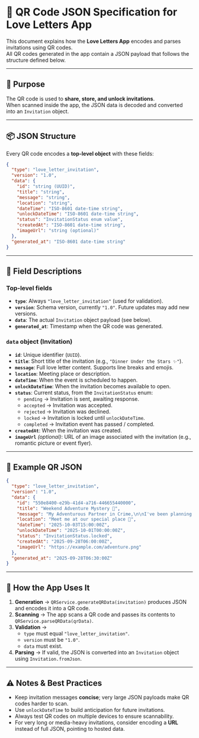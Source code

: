 # 📖 QR Code JSON Specification for Love Letters App

This document explains how the **Love Letters App** encodes and parses invitations using QR codes.  
All QR codes generated in the app contain a JSON payload that follows the structure defined below.

---

## 🎯 Purpose

The QR code is used to **share, store, and unlock invitations**.  
When scanned inside the app, the JSON data is decoded and converted into an `Invitation` object.

---

## 📦 JSON Structure

Every QR code encodes a **top-level object** with these fields:

```json
{
  "type": "love_letter_invitation",
  "version": "1.0",
  "data": {
    "id": "string (UUID)",
    "title": "string",
    "message": "string",
    "location": "string",
    "dateTime": "ISO-8601 date-time string",
    "unlockDateTime": "ISO-8601 date-time string",
    "status": "InvitationStatus enum value",
    "createdAt": "ISO-8601 date-time string",
    "imageUrl": "string (optional)"
  },
  "generated_at": "ISO-8601 date-time string"
}
```

---

## 📝 Field Descriptions

### Top-level fields
- **`type`**: Always `"love_letter_invitation"` (used for validation).  
- **`version`**: Schema version, currently `"1.0"`. Future updates may add new versions.  
- **`data`**: The actual `Invitation` object payload (see below).  
- **`generated_at`**: Timestamp when the QR code was generated.  

### `data` object (Invitation)
- **`id`**: Unique identifier (`UUID`).  
- **`title`**: Short title of the invitation (e.g., `"Dinner Under the Stars ✨"`).  
- **`message`**: Full love letter content. Supports line breaks and emojis.  
- **`location`**: Meeting place or description.  
- **`dateTime`**: When the event is scheduled to happen.  
- **`unlockDateTime`**: When the invitation becomes available to open.  
- **`status`**: Current status, from the `InvitationStatus` enum:  
  - `pending` → Invitation is sent, awaiting response.  
  - `accepted` → Invitation was accepted.  
  - `rejected` → Invitation was declined.  
  - `locked` → Invitation is locked until `unlockDateTime`.  
  - `completed` → Invitation event has passed / completed.  
- **`createdAt`**: When the invitation was created.  
- **`imageUrl`** *(optional)*: URL of an image associated with the invitation (e.g., romantic picture or event flyer).  

---

## 🔑 Example QR JSON

```json
{
  "type": "love_letter_invitation",
  "version": "1.0",
  "data": {
    "id": "550e8400-e29b-41d4-a716-446655440000",
    "title": "Weekend Adventure Mystery 🎪",
    "message": "My Adventurous Partner in Crime,\n\nI've been planning something special for us this weekend...",
    "location": "Meet me at our special place 💫",
    "dateTime": "2025-10-03T15:00:00Z",
    "unlockDateTime": "2025-10-01T00:00:00Z",
    "status": "InvitationStatus.locked",
    "createdAt": "2025-09-28T06:00:00Z",
    "imageUrl": "https://example.com/adventure.png"
  },
  "generated_at": "2025-09-28T06:30:00Z"
}
```

---

## 📲 How the App Uses It

1. **Generation** → `QRService.generateQRData(invitation)` produces JSON and encodes it into a QR code.  
2. **Scanning** → The app scans a QR code and passes its contents to `QRService.parseQRData(qrData)`.  
3. **Validation** →  
   - `type` must equal `"love_letter_invitation"`.  
   - `version` must be `"1.0"`.  
   - `data` must exist.  
4. **Parsing** → If valid, the JSON is converted into an `Invitation` object using `Invitation.fromJson`.  

---

## ⚠️ Notes & Best Practices

- Keep invitation messages **concise**; very large JSON payloads make QR codes harder to scan.  
- Use `unlockDateTime` to build anticipation for future invitations.  
- Always test QR codes on multiple devices to ensure scannability.  
- For very long or media-heavy invitations, consider encoding a **URL** instead of full JSON, pointing to hosted data.  

